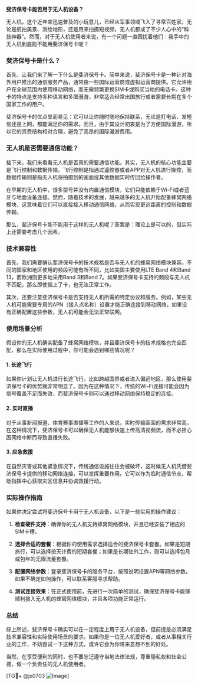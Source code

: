 **斐济保号卡能否用于无人机设备？**

无人机，这个近年来迅速普及的小玩意儿，已经从军事领域飞入了寻常百姓家。无论是航拍美景、测绘地形，还是用来拍摄短视频，无人机都成了不少人心中的“科技神器”。然而，对于无人机使用者来说，有一个问题一直困扰着他们：我手中的无人机到底能不能用斐济保号卡呢？

### 斐济保号卡是什么？

首先，让我们来了解一下什么是斐济保号卡。简单来说，斐济保号卡是一种针对海外用户推出的通信服务产品，通常由一些国际运营商或虚拟运营商提供。它允许用户在全球范围内使用移动网络，而无需频繁更换SIM卡或购买当地的电话卡。这种卡的特点是支持多种语言和多国漫游，非常适合经常出国旅行或者需要长期在多个国家工作的用户。

斐济保号卡的优点显而易见：它可以让你随时随地保持联系，无论是打电话、发短信还是上网，都能满足你的需求。而且，由于其设计初衷是为了方便国际漫游，所以它的资费结构相对合理，避免了高昂的国际漫游费用。

### 无人机是否需要通信功能？

接下来，我们来看看无人机是否真的需要通信功能。其实，无人机的核心功能主要是飞行控制和数据传输。飞行控制是指通过遥控器或者APP对无人机进行操控，而数据传输则是指无人机将拍摄到的画面或其他数据实时传回给操作者。

在早期的无人机中，很多型号并没有内置通信模块，它们只能依赖于Wi-Fi或者蓝牙与地面设备连接。然而，随着技术的发展，越来越多的无人机开始配备蜂窝网络模块，这意味着它们可以直接接入移动通信网络，从而实现更远距离的控制和数据传输。

那么，斐济保号卡能不能用于这样的无人机呢？答案是：理论上是可以的，但实际上还需要考虑几个因素。

### 技术兼容性

首先，我们需要确认斐济保号卡的技术规格是否与无人机的蜂窝网络模块兼容。不同的国家和地区使用的频段可能有所不同，比如美国主要使用LTE Band 4和Band 13，而欧洲则更多地采用Band 3和Band 7。如果斐济保号卡支持的频段与无人机不匹配，那么即使插上了卡，也无法正常工作。

其次，还要注意斐济保号卡是否支持无人机所需的特定协议和服务。例如，某些无人机可能需要专用的APN（接入点名称）设置才能正确连接到移动网络。如果没有正确配置这些参数，无人机可能会无法正常联网。

### 使用场景分析

假设你的无人机确实配备了蜂窝网络模块，并且斐济保号卡的技术规格也完全匹配，那么在实际使用过程中，你可能会遇到哪些情况呢？

#### 1. 长途飞行
如果你计划让无人机进行长途飞行，比如跨越国界或者进入偏远地区，那么使用斐济保号卡的优势就非常明显了。因为在这种情况下，传统的Wi-Fi连接可能会因为信号覆盖不足而失效，而斐济保号卡则可以通过移动网络保持稳定的连接。

#### 2. 实时直播
对于从事新闻报道、体育赛事直播等工作的人来说，实时传输画面的需求非常高。在这种情况下，斐济保号卡可以确保无人机能够快速上传高清视频流，而不必担心因网络中断而导致直播失败。

#### 3. 应急救援
在自然灾害或其他紧急情况下，传统通信设施往往会被破坏，这时候无人机凭借斐济保号卡提供的移动网络连接，可以发挥重要作用。它可以作为临时通信节点，帮助指挥中心获取灾区信息并协调救援行动。

### 实际操作指南

如果你决定尝试将斐济保号卡用于无人机设备，以下是一些实用的操作建议：

1. **检查硬件支持**：确保你的无人机支持蜂窝网络模块，并且已经安装了相应的SIM卡槽。
   
2. **选择合适的套餐**：根据你的使用需求选择适合的斐济保号卡套餐。如果是短期旅行，可以选择按天计费的短期套餐；如果是长期驻外工作，则可以选择包月或包年的无限流量套餐。

3. **配置网络参数**：登录斐济保号卡的服务平台，按照说明设置APN等网络参数。如果不确定如何操作，可以联系客服寻求帮助。

4. **测试连接效果**：在正式使用前，先进行一次简单的测试，确保斐济保号卡能够顺利接入无人机的蜂窝网络模块，并且各项功能正常运行。

### 总结

综上所述，斐济保号卡确实可以在一定程度上用于无人机设备，但前提是必须满足技术兼容性和实际使用场景的要求。如果你是一位无人机爱好者，或者从事相关行业的工作，不妨尝试一下这种方式，或许它会为你带来意想不到的好处。

当然，在享受便利的同时，也不要忘记遵守当地法律法规，尊重隐私权和社会公德，做一个负责任的无人机使用者。

[TG💪+ @jx0703 ![Image](https://github.com/user-attachments/assets/dbca1d08-cadb-493c-b0ec-ad6f7a83f270)]